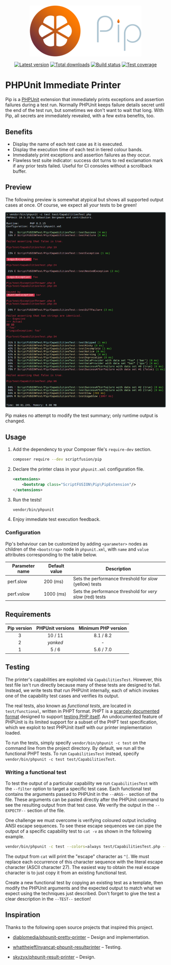 <p align="center"><img src="doc/images/logo.webp" alt="Pip" width="350"></p>
<div align="center">

[![Latest version][Version image]][Releases]
[![Total downloads][Downloads image]][Downloads]
[![Build status][Build image]][Build]
[![Test coverage][Coverage image]][Coverage]
</div>

PHPUnit Immediate Printer
=========================

Pip is a [PHPUnit][] extension that immediately prints exceptions and assertion failures during a test run. Normally PHPUnit keeps failure details secret until the end of the test run, but sometimes we don't want to wait that long. With Pip, all secrets are immediately revealed, with a few extra benefits, too.

## Benefits

* Display the name of each test case as it is executed.
* Display the execution time of each test in tiered colour bands.
* Immediately print exceptions and assertion failures as they occur.
* Flawless test suite indicator: success dot turns to red exclamation mark if any prior tests failed. Useful for CI consoles without a scrollback buffer.

## Preview

The following preview is somewhat atypical but shows all supported output cases at once. Of course, we expect all *your* tests to be green!

![Preview image][]

Pip makes no attempt to modify the test summary; only runtime output is changed.

## Usage

1. Add the dependency to your Composer file's `require-dev` section.

    ```bash
    composer require --dev scriptfusion/pip
    ```

2. Declare the printer class in your `phpunit.xml` configuration file.

    ```xml
    <extensions>
        <bootstrap class="ScriptFUSION\Pip\PipExtension"/>
    </extensions>
    ```

3. Run the tests!

    ```bash
    vendor/bin/phpunit
    ```

4. Enjoy immediate test execution feedback.

### Configuration

Pip's behaviour can be customized by adding `<parameter>` nodes as children of the `<bootstrap>` node in `phpunit.xml`, with `name` and `value` attributes corresponding to the table below.

| Parameter name | Default value | Description                                                |
|----------------|---------------|------------------------------------------------------------|
| perf.slow      | 200 (ms)      | Sets the performance threshold for _slow_ (yellow) tests   |
| perf.vslow     | 1000 (ms)     | Sets the performance threshold for _very slow_ (red) tests |

## Requirements

| Pip version | PHPUnit versions | Minimum PHP version |
|:-----------:|:----------------:|:-------------------:|
|      3      |     10 / 11      |      8.1 / 8.2      |
|      2      |     *yanked*     |          -          |
|      1      |      5 / 6       |      5.6 / 7.0      |

## Testing

The printer's capabilities are exploited via `CapabilitiesTest`. However, this test file isn't run directly because many of these tests are designed to fail. Instead, we write tests that run PHPUnit internally, each of which invokes one of the capability test cases and verifies its output.

The real tests, also known as *functional tests*, are located in `test/functional`, written in PHPT format. PHPT is a [scarcely documented format](http://qa.php.net/phpt_details.php) designed to support [testing PHP itself](https://qa.php.net/write-test.php). An undocumented feature of PHPUnit is its limited support for a subset of the PHPT test specification, which we exploit to test PHPUnit itself with our printer implementation loaded.

To run the tests, simply specify `vendor/bin/phpunit -c test` on the command line from the project directory. By default, we run all the functional PHPT tests. To run `CapabilitiesTest` instead, specify `vendor/bin/phpunit -c test test/CapabilitiesTest`.

### Writing a functional test

To test the output of a particular capability we run `CapabilitiesTest` with the `--filter` option to target a specific test case. Each functional test contains the arguments passed to PHPUnit in the `--ARGS--` section of the file. These arguments can be pasted directly after the PHPUnit command to see the resulting output from that test case. We verify the output in the `--EXPECTF--` section of the file.

One challenge we must overcome is verifying coloured output including ANSI escape sequences. To see these escape sequences we can pipe the output of a specific capability test to `cat -v` as shown in the following example.

```bash
vendor/bin/phpunit -c test --colors=always test/CapabilitiesTest.php --filter ::testSuccess$ | cat -v
```

The output from `cat` will print the "escape" character as `^[`. We must replace each occurrence of this character sequence with the literal escape character (ASCII character 27). The easiest way to obtain the real escape character is to just copy it from an existing functional test.

Create a new functional test by copying an existing test as a template, then modify the PHPUnit arguments and the expected output to match what we expect using the techniques just described. Don't forget to give the test a clear description in the `--TEST--` section!

## Inspiration

Thanks to the following open source projects that inspired this project.

* [diablomedia/phpunit-pretty-printer](https://github.com/diablomedia/phpunit-pretty-printer) &ndash; Design and implementation.
* [whatthejeff/nyancat-phpunit-resultprinter](https://github.com/whatthejeff/nyancat-phpunit-resultprinter) &ndash; Testing.
* [skyzyx/phpunit-result-printer](https://github.com/skyzyx/phpunit-result-printer) &ndash; Design.


  [Releases]: https://github.com/ScriptFUSION/PHPUnit-Immediate-Printer/releases
  [Version image]: https://poser.pugx.org/scriptfusion/pip/version "Latest version"
  [Downloads]: https://packagist.org/packages/scriptfusion/pip
  [Downloads image]: https://poser.pugx.org/scriptfusion/pip/downloads "Total downloads"
  [Build]: https://github.com/ScriptFUSION/PHPUnit-Immediate-Printer/actions/workflows/Tests.yaml
  [Build image]: https://github.com/ScriptFUSION/PHPUnit-Immediate-Printer/actions/workflows/Tests.yaml/badge.svg "Build status"
  [Coverage]: https://codecov.io/gh/ScriptFUSION/PHPUnit-Immediate-Printer
  [Coverage image]: https://codecov.io/github/ScriptFUSION/PHPUnit-Immediate-Printer/graph/badge.svg "Test coverage"

  [Preview image]: doc/images/test%20run%203.2.webp

  [PHPUnit]: https://github.com/sebastianbergmann/phpunit
